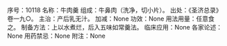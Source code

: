 序号：10118
名称：牛肉羹
组成：牛鼻肉（洗净，切小片）。
出处：《圣济总录》卷一九○。
主治：产后乳无汁。
加减：None
功效：None
用法用量：任意食之。
制备方法：上以水煮烂，后入五味如常羹法。
临床应用：None
各家论述：None
用药禁忌：None
附注：None
